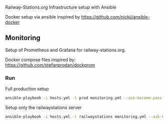Railway-Stations.org Infrastructure setup with Ansible

Docker setup via ansible inspired by https://github.com/nickjj/ansible-docker

## Monitoring

Setup of Prometheus and Grafana for railway-stations.org.

Docker compose files inspired by: https://github.com/stefanprodan/dockprom

### Run

Full production setup

```sh
ansible-playbook -i hosts.yml -l prod monitoring.yml --ask-become-pass --ask-vault-pass
```

Setup only the railwaystations server

```sh
ansible-playbook -i hosts.yml -l railwaystations monitoring.yml --ask-become-pass --ask-vault-pass
```
